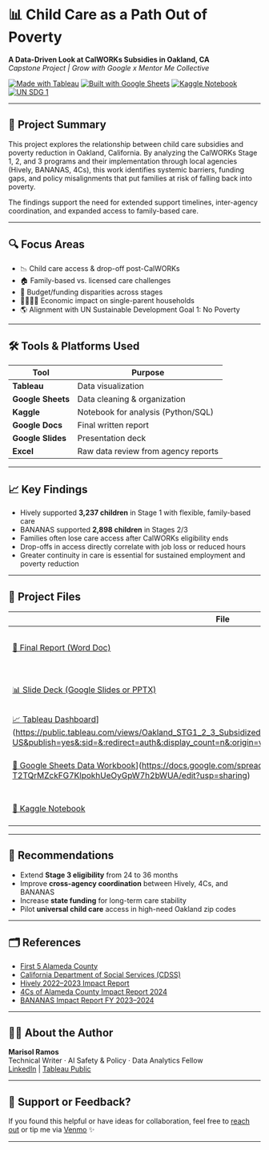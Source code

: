 
# 📊 Child Care as a Path Out of Poverty  
**A Data-Driven Look at CalWORKs Subsidies in Oakland, CA**  
*Capstone Project | Grow with Google x Mentor Me Collective*

[![Made with Tableau](https://img.shields.io/badge/Made%20with-Tableau-blue.svg)](https://public.tableau.com/views/Oakland_STG1_2_3_Subsidized_ChildCare_payments/Sheet1?:language=en-US&publish=yes&:sid=&:redirect=auth&:display_count=n&:origin=viz_share_link)
[![Built with Google Sheets](https://img.shields.io/badge/Google%20Sheets-Data%20Source-brightgreen.svg)](https://docs.google.com/spreadsheets/d/1bBkXbFK7_P-T2TQrMZckFG7KlpokhUeOyGpW7h2bWUA/edit?usp=sharing)
[![Kaggle Notebook](https://img.shields.io/badge/Kaggle-Notebook-blue)](https://www.kaggle.com/code/marisolramos711/notebook6a7e4ccfe6)
[![UN SDG 1](https://img.shields.io/badge/UN%20Goal-No%20Poverty-red)](https://sdgs.un.org/goals/goal1)

---

## 📌 Project Summary

This project explores the relationship between child care subsidies and poverty reduction in Oakland, California. By analyzing the CalWORKs Stage 1, 2, and 3 programs and their implementation through local agencies (Hively, BANANAS, 4Cs), this work identifies systemic barriers, funding gaps, and policy misalignments that put families at risk of falling back into poverty.

The findings support the need for extended support timelines, inter-agency coordination, and expanded access to family-based care.

---

## 🔍 Focus Areas

- 📉 Child care access & drop-off post-CalWORKs
- 🏠 Family-based vs. licensed care challenges
- 💸 Budget/funding disparities across stages
- 👩🏽‍👧‍👦 Economic impact on single-parent households
- 🌎 Alignment with UN Sustainable Development Goal 1: No Poverty

---

## 🛠️ Tools & Platforms Used

| Tool            | Purpose                                |
|----------------|----------------------------------------|
| **Tableau**     | Data visualization                    |
| **Google Sheets** | Data cleaning & organization         |
| **Kaggle**       | Notebook for analysis (Python/SQL)    |
| **Google Docs**  | Final written report                  |
| **Google Slides**| Presentation deck                     |
| **Excel**        | Raw data review from agency reports   |

---

## 📈 Key Findings

- Hively supported **3,237 children** in Stage 1 with flexible, family-based care  
- BANANAS supported **2,898 children** in Stages 2/3  
- Families often lose care access after CalWORKs eligibility ends  
- Drop-offs in access directly correlate with job loss or reduced hours  
- Greater continuity in care is essential for sustained employment and poverty reduction  

---

## 📂 Project Files

| File | Description |
|------|-------------|
| [📄 Final Report (Word Doc)](./Capstone%20Project%20Report.docx) | In-depth analysis with sources, data, and recommendations |
| [📊 Slide Deck (Google Slides or PPTX)](./Mentor%20Me%20Collective%20x%20GWG%20Capstone%20Project%20-%20Marisol%20Ramos.pptx) | Visual presentation used for capstone defense |
| [📈 Tableau Dashboard](https://img.shields.io/badge/Made%20with-Tableau-blue.svg)](https://public.tableau.com/views/Oakland_STG1_2_3_Subsidized_ChildCare_payments/Sheet1?:language=en-US&publish=yes&:sid=&:redirect=auth&:display_count=n&:origin=viz_share_link) | Interactive visuals and data story |
| [📒 Google Sheets Data Workbook](https://img.shields.io/badge/Google%20Sheets-Data%20Source-brightgreen.svg)](https://docs.google.com/spreadsheets/d/1bBkXbFK7_P-T2TQrMZckFG7KlpokhUeOyGpW7h2bWUA/edit?usp=sharing) | Data cleaning, breakdowns, and agency comparisons |
| [📘 Kaggle Notebook](https://www.kaggle.com/code/marisolramos711/notebook6a7e4ccfe6) | Any coding analysis (if applicable) |

---

## 🧠 Recommendations

- Extend **Stage 3 eligibility** from 24 to 36 months  
- Improve **cross-agency coordination** between Hively, 4Cs, and BANANAS  
- Increase **state funding** for long-term care stability  
- Pilot **universal child care** access in high-need Oakland zip codes

---

## 🗂 References

- [First 5 Alameda County](https://www.first5alameda.org/)
- [California Department of Social Services (CDSS)](https://www.cdss.ca.gov/inforesources/calworks)
- [Hively 2022–2023 Impact Report](https://behively.org/about/impact-report/)
- [4Cs of Alameda County Impact Report 2024](https://4calameda.org/about/2024-impact-report/)
- [BANANAS Impact Report FY 2023–2024](https://www.flipsnack.com/bananasbunch/bananas-impact-report-fy-23-24/full-view.html)

---

## 🙋‍♀️ About the Author

**Marisol Ramos**  
Technical Writer · AI Safety & Policy · Data Analytics Fellow  
[LinkedIn](https://www.linkedin.com/in/marisol-ramos-67944b66/) | [Tableau Public](https://public.tableau.com/views/Oakland_STG1_2_3_Subsidized_ChildCare_payments/Sheet1?:language=en-US&publish=yes&:sid=&:redirect=auth&:display_count=n&:origin=viz_share_link)

---

## 💬 Support or Feedback?

If you found this helpful or have ideas for collaboration, feel free to [reach out](mailto:youremail@example.com) or tip me via [Venmo](https://venmo.com/u/yourvenmolink) ✨

---


